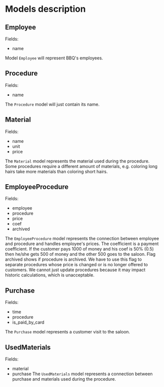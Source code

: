 # Models description

## Employee
Fields:
- name

Model `Employee` will represent BBQ's employees.

## Procedure
Fields: 
- name

The `Procedure` model will just contain its name.

## Material
Fields:
- name
- unit
- price

The `Material` model represents the material used during the procedure. Some procedures require a different amount of materials, e.g. coloring long hairs take more materials than coloring short hairs.

## EmployeeProcedure
Fields:
- employee
- procedure
- price
- coef
- archived

The `EmployeeProcedure` model represents the connection between employee and procedure and handles employee's prices. The coefficient is a payment coefficient. If the customer pays 1000 of money and his coef is 50% (0.5) then he/she gets 500 of money
and the other 500 goes to the saloon. Flag archived shows if procedure is archived. We have to use this flag to separate procedures whose price is changed or is no longer offered to customers. We cannot just update procedures because it may impact historic calculations, which is unacceptable.

## Purchase
Fields:
- time
- procedure
- is_paid_by_card

The `Purchase` model represents a customer visit to the saloon.

## UsedMaterials
Fields:
- material
- purchase
The `UsedMaterials` model represents a connection between purchase and materials used during the procedure.
